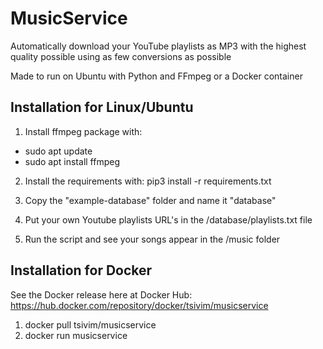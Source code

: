 # MusicService
Automatically download your YouTube playlists as MP3 with the highest quality possible using as few conversions as possible

Made to run on Ubuntu with Python and FFmpeg
or a Docker container

## Installation for Linux/Ubuntu

1. Install ffmpeg package with: 
- sudo apt update
- sudo apt install ffmpeg

2. Install the requirements with: pip3 install -r requirements.txt

3. Copy the "example-database" folder and name it "database"

4. Put your own Youtube playlists URL's in the /database/playlists.txt file

5. Run the script and see your songs appear in the /music folder


## Installation for Docker

See the Docker release here at Docker Hub:
https://hub.docker.com/repository/docker/tsivim/musicservice

1. docker pull tsivim/musicservice
2. docker run musicservice
